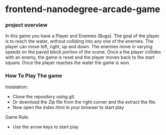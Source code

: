 frontend-nanodegree-arcade-game
===============================

### project overview 
In this game you have a Player and Enemies (Bugs). The goal of the player is to reach the water, without colliding into any one of the enemies. The player can move left, right, up and down. The enemies move in varying speeds on the paved block portion of the scene. Once a the player collides with an enemy, the game is reset and the player moves back to the start square. Once the player reaches the water the game is won.

### How To Play The game

Instalation: 

- Clone the repository using git.
- Or download the Zip file from the right corner and the extract the file. 
- Now open the index.html in your browser to start play

Game Rule:
 
 - Use the arrow keys to start play
